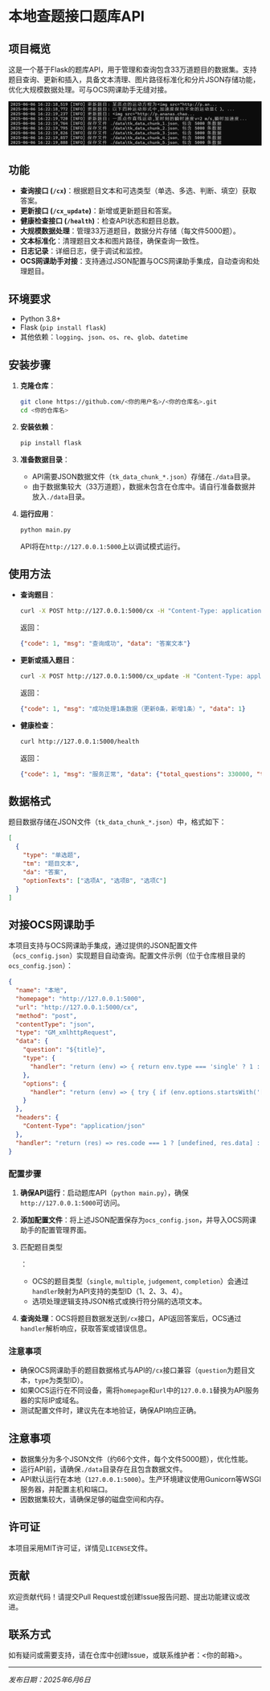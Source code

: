 # 本地查题接口题库API

## 项目概览

这是一个基于Flask的题库API，用于管理和查询包含33万道题目的数据集。支持题目查询、更新和插入，具备文本清理、图片路径标准化和分片JSON存储功能，优化大规模数据处理。可与OCS网课助手无缝对接。

![Snipaste_2025-06-06_16-27-12](img/Snipaste_2025-06-06_16-27-12.png)

## 功能

- **查询接口 (`/cx`)**：根据题目文本和可选类型（单选、多选、判断、填空）获取答案。
- **更新接口 (`/cx_update`)**：新增或更新题目和答案。
- **健康检查接口 (`/health`)**：检查API状态和题目总数。
- **大规模数据处理**：管理33万道题目，数据分片存储（每文件5000题）。
- **文本标准化**：清理题目文本和图片路径，确保查询一致性。
- **日志记录**：详细日志，便于调试和监控。
- **OCS网课助手对接**：支持通过JSON配置与OCS网课助手集成，自动查询和处理题目。

## 环境要求

- Python 3.8+
- Flask (`pip install flask`)
- 其他依赖：`logging`、`json`、`os`、`re`、`glob`、`datetime`

## 安装步骤

1. **克隆仓库**：

   ```bash
   git clone https://github.com/<你的用户名>/<你的仓库名>.git
   cd <你的仓库名>
   ```

2. **安装依赖**：

   ```bash
   pip install flask
   ```

3. **准备数据目录**：

   - API需要JSON数据文件（`tk_data_chunk_*.json`）存储在`./data`目录。
   - 由于数据集较大（33万道题），数据未包含在仓库中。请自行准备数据并放入`./data`目录。

4. **运行应用**：

   ```bash
   python main.py
   ```

   API将在`http://127.0.0.1:5000`上以调试模式运行。

## 使用方法

- **查询题目**：

  ```bash
  curl -X POST http://127.0.0.1:5000/cx -H "Content-Type: application/json" -d '{"question": "示例题目", "type": "1"}'
  ```

  返回：

  ```json
  {"code": 1, "msg": "查询成功", "data": "答案文本"}
  ```

- **更新或插入题目**：

  ```bash
  curl -X POST http://127.0.0.1:5000/cx_update -H "Content-Type: application/json" -d '{"data": [{"question": "新题目", "option": "答案", "type": "1", "optionTexts": ["选项A", "选项B", "选项C"]}]}'
  ```

  返回：

  ```json
  {"code": 1, "msg": "成功处理1条数据（更新0条，新增1条）", "data": 1}
  ```

- **健康检查**：

  ```bash
  curl http://127.0.0.1:5000/health
  ```

  返回：

  ```json
  {"code": 1, "msg": "服务正常", "data": {"total_questions": 330000, "timestamp": "2025-06-06T02:20:00"}}
  ```

## 数据格式

题目数据存储在JSON文件（`tk_data_chunk_*.json`）中，格式如下：

```json
[
  {
    "type": "单选题",
    "tm": "题目文本",
    "da": "答案",
    "optionTexts": ["选项A", "选项B", "选项C"]
  }
]
```

## 对接OCS网课助手

本项目支持与OCS网课助手集成，通过提供的JSON配置文件（`ocs_config.json`）实现题目自动查询。配置文件示例（位于仓库根目录的`ocs_config.json`）：

```json
{
  "name": "本地",
  "homepage": "http://127.0.0.1:5000",
  "url": "http://127.0.0.1:5000/cx",
  "method": "post",
  "contentType": "json",
  "type": "GM_xmlhttpRequest",
  "data": {
    "question": "${title}",
    "type": {
      "handler": "return (env) => { return env.type === 'single' ? 1 : env.type === 'multiple' ? 2 : env.type === 'judgement' ? 3 : env.type === 'completion' ? 4 : 0 }"
    },
    "options": {
      "handler": "return (env) => { try { if (env.options.startsWith('[') && env.options.endsWith(']')) { return JSON.parse(env.options); } return env.options.split('\\n').filter(item => item.trim() !== ''); } catch (e) { return env.options.split('\\n').filter(item => item.trim() !== ''); } }"
    }
  },
  "headers": {
    "Content-Type": "application/json"
  },
  "handler": "return (res) => res.code === 1 ? [undefined, res.data] : [res.msg, undefined]"
}
```

### 配置步骤

1. **确保API运行**：启动题库API（`python main.py`），确保`http://127.0.0.1:5000`可访问。

2. **添加配置文件**：将上述JSON配置保存为`ocs_config.json`，并导入OCS网课助手的配置管理界面。

3. 匹配题目类型

   ：

   - OCS的题目类型（`single`, `multiple`, `judgement`, `completion`）会通过`handler`映射为API支持的类型ID（1、2、3、4）。
   - 选项处理逻辑支持JSON格式或换行符分隔的选项文本。

4. **查询处理**：OCS将题目数据发送到`/cx`接口，API返回答案后，OCS通过`handler`解析响应，获取答案或错误信息。

### 注意事项

- 确保OCS网课助手的题目数据格式与API的`/cx`接口兼容（`question`为题目文本，`type`为类型ID）。
- 如果OCS运行在不同设备，需将`homepage`和`url`中的`127.0.0.1`替换为API服务器的实际IP或域名。
- 测试配置文件时，建议先在本地验证，确保API响应正确。

## 注意事项

- 数据集分为多个JSON文件（约66个文件，每个文件5000题），优化性能。
- 运行API前，请确保`./data`目录存在且包含数据文件。
- API默认运行在本地（`127.0.0.1:5000`）。生产环境建议使用Gunicorn等WSGI服务器，并配置主机和端口。
- 因数据集较大，请确保足够的磁盘空间和内存。

## 许可证

本项目采用MIT许可证，详情见`LICENSE`文件。

## 贡献

欢迎贡献代码！请提交Pull Request或创建Issue报告问题、提出功能建议或改进。

## 联系方式

如有疑问或需要支持，请在仓库中创建Issue，或联系维护者：<你的邮箱>。

------

*发布日期：2025年6月6日*